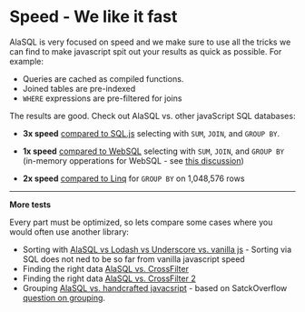 # Speed - We like it fast 

AlaSQL is very focused on speed and we make sure to use all the tricks we can find to make javascript spit out your results as quick as possible. For example:

* Queries are cached as compiled functions. 
* Joined tables are pre-indexed
* ```WHERE``` expressions are pre-filtered for joins

The results are good. Check out AlaSQL vs. other javaScript SQL databases: 

* **3x speed** [compared to SQL.js](http://jsperf.com/sql-js-vs-alasql-js/11) selecting with `SUM`, `JOIN`, and `GROUP BY`.

* **1x speed** [compared to WebSQL](http://jsperf.com/alasql-js-vs-websql/8) selecting with `SUM`, `JOIN`, and `GROUP BY` (in-memory opperations for WebSQL - see [this discussion](https://github.com/agershun/alasql/issues/47))

* **2x speed** [compared to Linq](http://jsperf.com/alasql-vs-linq-on-groupby/3) for `GROUP BY` on 1,048,576 rows





----

**More tests**

Every part must be optimized, so lets compare some cases where you would often use another library:

* Sorting with [AlaSQL vs Lodash vs Underscore vs. vanilla js](http://jsperf.com/alasql-vs-lodash-sort/6) - Sorting via SQL does not ned to be so far from vanilla javascript speed
* Finding the right data [AlaSQL vs. CrossFilter](http://jsperf.com/alasql-vs-crossfilter)
* Finding the right data [AlaSQL vs. CrossFilter 2](http://jsperf.com/alasql-vs-crossfilter-athletic-data)
* Grouping [AlaSQL vs. handcrafted javacsript](http://jsperf.com/javascript-array-grouping/10) - based on SatckOverflow [question on grouping](http://stackoverflow.com/questions/6781722/fast-grouping-of-a-javascript-array).


